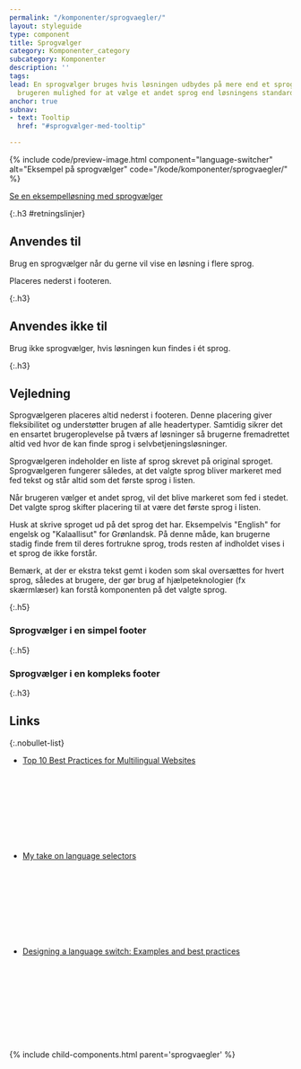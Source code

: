 ```yaml
---
permalink: "/komponenter/sprogvaegler/"
layout: styleguide
type: component
title: Sprogvælger
category: Komponenter_category
subcategory: Komponenter
description: ''
tags: 
lead: En sprogvælger bruges hvis løsningen udbydes på mere end et sprog. Den giver
  brugeren mulighed for at vælge et andet sprog end løsningens standardsprog.
anchor: true
subnav:
- text: Tooltip
  href: "#sprogvælger-med-tooltip"

---
```

{% include code/preview-image.html component="language-switcher" alt="Eksempel på sprogvælger" code="/kode/komponenter/sprogvaegler/" %}

<p class="mt-6"><a href="/eksempler/selvbetjeningsloesninger/#solution-7">Se en eksempelløsning med sprogvælger</a></p>

{:.h3 #retningslinjer}
## Anvendes til

Brug en sprogvælger når du gerne vil vise en løsning i flere sprog.

Placeres nederst i footeren.

{:.h3}
## Anvendes ikke til

Brug ikke sprogvælger, hvis løsningen kun findes i ét sprog.

{:.h3}
## Vejledning

Sprogvælgeren placeres altid nederst i footeren. Denne placering giver fleksibilitet og understøtter brugen af alle headertyper. Samtidig sikrer det en ensartet brugeroplevelse på tværs af løsninger så brugerne fremadrettet altid ved hvor de kan finde sprog i selvbetjeningsløsninger.

Sprogvælgeren indeholder en liste af sprog skrevet på original sproget. Sprogvælgeren fungerer således, at det valgte sprog bliver markeret med fed tekst og står altid som det første sprog i listen.

Når brugeren vælger et andet sprog, vil det blive markeret som fed i stedet. Det valgte sprog skifter placering til at være det første sprog i listen.

Husk at skrive sproget ud på det sprog det har. Eksempelvis "English" for engelsk og "Kalaallisut" for Grønlandsk. På denne måde, kan brugerne stadig finde frem til deres fortrukne sprog, trods resten af indholdet vises i et sprog de ikke forstår.

Bemærk, at der er ekstra tekst gemt i koden som skal oversættes for hvert sprog, således at brugere, der gør brug af hjælpeteknologier (fx skærmlæser) kan forstå komponenten på det valgte sprog.

{:.h5}
### Sprogvælger i en simpel footer

<a href="/eksempel/footer-simple-language/" class="screenshot d-block px-4 outer-border" title="Eksempel på sprogvælger i en simpel footer" target="_blank"></a>

{:.h5}
### Sprogvælger i en kompleks footer

<a href="/eksempel/footer-four-columns-language/" class="screenshot d-block px-4 outer-border" title="Eksempel på sprogvælger i en kompleks footer" target="_blank"></a>

{:.h3}
## Links

{:.nobullet-list}
- <a href="https://digital.gov/resources/top-10-best-practices-for-multilingual-websites/" class="icon-link">Top 10 Best Practices for Multilingual Websites<svg class="icon-svg" focusable="false" aria-hidden="true"><use xlink:href="#open-in-new"></use></svg></a>
- <a href="https://uxdesign.cc/my-take-on-language-selectors-945caceb58f7" class="icon-link">My take on language selectors<svg class="icon-svg" focusable="false" aria-hidden="true"><use xlink:href="#open-in-new"></use></svg></a>
- <a href="https://usersnap.com/blog/design-language-switch/" class="icon-link">Designing a language switch: Examples and best practices<svg class="icon-svg" focusable="false" aria-hidden="true"><use xlink:href="#open-in-new"></use></svg></a>

{% include child-components.html parent='sprogvaegler' %}
